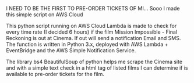 I NEED TO BE THE FIRST TO PRE-ORDER TICKETS OF MI... Sooo I made this simple script on AWS Cloud

This python script running on AWS Cloud Lambda is made to check for every time rate (I decided 6 hours) if the film Mission Impossible - Final Reckoning is out at Cinema. If out will send a notification Email and SMS.
The function is written in Python 3.x, deployed with AWS Lambda + EventBridge and the AWS Simple Notification Service.

The library bs4 BeautifulSoup of python helps me scrape the Cinema site and with a simple text check in a html tag of listed films I can determine if is available to pre-order tickets for the film.
